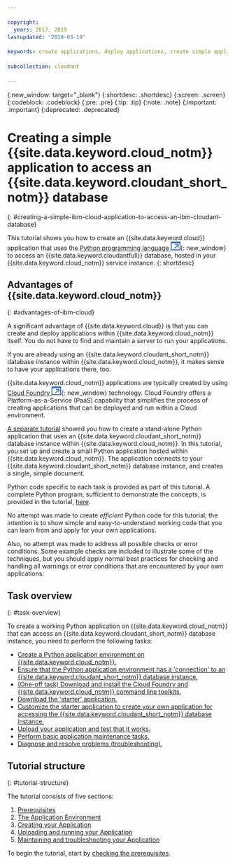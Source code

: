 ```yaml
---

copyright:
  years: 2017, 2019
lastupdated: "2019-03-19"

keywords: create applications, deploy applications, create simple application

subcollection: cloudant

---
```


{:new_window: target="_blank"}
{:shortdesc: .shortdesc}
{:screen: .screen}
{:codeblock: .codeblock}
{:pre: .pre}
{:tip: .tip}
{:note: .note}
{:important: .important}
{:deprecated: .deprecated}

<!-- Acrolinx: 2017-05-10 -->

# Creating a simple {{site.data.keyword.cloud_notm}} application to access an {{site.data.keyword.cloudant_short_notm}} database
{: #creating-a-simple-ibm-cloud-application-to-access-an-ibm-cloudant-database}

This tutorial shows you how to create an {{site.data.keyword.cloud}} application that uses the
[Python programming language ![External link icon](../images/launch-glyph.svg "External link icon")](https://www.python.org/){: new_window} to
access an {{site.data.keyword.cloudantfull}} database,
hosted in your {{site.data.keyword.cloud_notm}} service instance.
{: shortdesc}

## Advantages of {{site.data.keyword.cloud_notm}}
{: #advantages-of-ibm-cloud}

A significant advantage of {{site.data.keyword.cloud}} is that you can create and deploy applications within
{{site.data.keyword.cloud_notm}} itself.
You do not have to find and maintain a server to run your applications.

If you are already using an {{site.data.keyword.cloudant_short_notm}} database instance
within {{site.data.keyword.cloud_notm}},
it makes sense to have your applications there,
too.

{{site.data.keyword.cloud_notm}} applications are typically created by using
[Cloud Foundry ![External link icon](../images/launch-glyph.svg "External link icon")](https://en.wikipedia.org/wiki/Cloud_Foundry){: new_window} technology.
Cloud Foundry offers a Platform-as-a-Service (PaaS) capability
that simplifies the process of creating applications that can be deployed and run
within a Cloud environment.

[A separate tutorial](/docs/services/Cloudant?topic=cloudant-creating-and-populating-a-simple-ibm-cloudant-database-on-ibm-cloud#creating-and-populating-a-simple-ibm-cloudant-database-on-ibm-cloud) showed you how to create a stand-alone Python application
that uses an {{site.data.keyword.cloudant_short_notm}}
database instance within {{site.data.keyword.cloud_notm}}.
In this tutorial,
you set up and create a small Python application hosted within {{site.data.keyword.cloud_notm}}.
The application connects to your {{site.data.keyword.cloudant_short_notm}} database instance,
and creates a single,
simple document.

Python code specific to each task is provided as part of this tutorial.
A complete Python program,
sufficient to demonstrate the concepts,
is provided in the tutorial,
[here](/docs/services/Cloudant?topic=cloudant-creating-a-simple-ibm-cloud-application-to-access-an-ibm-cloudant-database-the-code#complete-python-program).

No attempt was made to create _efficient_ Python code for this tutorial;
the intention is to show simple and easy-to-understand working code
that you can learn from and apply for your own applications.

Also,
no attempt was made to address all possible checks or error conditions.
Some example checks are included to illustrate some of the techniques,
but you should apply normal best practices for checking and handling all
warnings or error conditions that are encountered by your own applications.

## Task overview
{: #task-overview}

To create a working Python application on {{site.data.keyword.cloud_notm}}
that can access an {{site.data.keyword.cloudant_short_notm}} database instance,
you need to perform the following tasks:

-   [Create a Python application environment on {{site.data.keyword.cloud_notm}}.](/docs/services/Cloudant?topic=cloudant-creating-a-simple-ibm-cloud-application-to-access-an-ibm-cloudant-database-the-application-environment#creating-an-ibm-cloud-application-environment)
-   [Ensure that the Python application environment has a 'connection' to an {{site.data.keyword.cloudant_short_notm}} database instance.](/docs/services/Cloudant?topic=cloudant-creating-a-simple-ibm-cloud-application-to-access-an-ibm-cloudant-database-the-application-environment#connecting-ibm-cloud-applications-and-services)
-   [(One-off task) Download and install the Cloud Foundry and {{site.data.keyword.cloud_notm}} command line toolkits.](/docs/services/Cloudant?topic=cloudant-creating-a-simple-ibm-cloud-application-to-access-an-ibm-cloudant-database-the-application-environment#the-cloud-foundry-and-ibm-cloud-command-toolkits)
-   [Download the 'starter' application.](/docs/services/Cloudant?topic=cloudant-creating-a-simple-ibm-cloud-application-to-access-an-ibm-cloudant-database-the-application-environment#the-starter-application)
-   [Customize the starter application to create your own application for accessing the {{site.data.keyword.cloudant_short_notm}} database instance.](/docs/services/Cloudant?topic=cloudant-creating-a-simple-ibm-cloud-application-to-access-an-ibm-cloudant-database-the-code#the-application-code)
-   [Upload your application and test that it works.](/docs/services/Cloudant?topic=cloudant-creating-a-simple-ibm-cloud-application-to-access-an-ibm-cloudant-database-uploading-the-application#uploading-the-application)
-   [Perform basic application maintenance tasks.](/docs/services/Cloudant?topic=cloudant-creating-a-simple-ibm-cloud-application-to-access-an-ibm-cloudant-database-maintaining-and-troubleshooting#creating-a-simple-ibm-cloud-application-to-access-an-ibm-cloudant-database-maintaining-and-troubleshooting)
-   [Diagnose and resolve problems (troubleshooting).](/docs/services/Cloudant?topic=cloudant-creating-a-simple-ibm-cloud-application-to-access-an-ibm-cloudant-database-maintaining-and-troubleshooting#diagnosing-and-resolving-problems)

## Tutorial structure
{: #tutorial-structure}

The tutorial consists of five sections:

1.  [Prerequisites](/docs/services/Cloudant?topic=cloudant-creating-a-simple-ibm-cloud-application-to-access-an-ibm-cloudant-database-prerequisites#creating-a-simple-ibm-cloud-application-to-access-an-ibm-cloudant-database-prerequisites)
2.  [The Application Environment](/docs/services/Cloudant?topic=cloudant-creating-a-simple-ibm-cloud-application-to-access-an-ibm-cloudant-database-the-application-environment#creating-a-simple-ibm-cloud-application-to-access-an-ibm-cloudant-database-the-application-environment)
3.  [Creating your Application](/docs/services/Cloudant?topic=cloudant-creating-a-simple-ibm-cloud-application-to-access-an-ibm-cloudant-database-the-code#creating-a-simple-ibm-cloud-application-to-access-an-ibm-cloudant-database-the-code)
4.  [Uploading and running your Application](/docs/services/Cloudant?topic=cloudant-creating-a-simple-ibm-cloud-application-to-access-an-ibm-cloudant-database-uploading-the-application#creating-a-simple-ibm-cloud-application-to-access-an-ibm-cloudant-database-uploading-the-application)
5.  [Maintaining and troubleshooting your Application](/docs/services/Cloudant?topic=cloudant-creating-a-simple-ibm-cloud-application-to-access-an-ibm-cloudant-database-maintaining-and-troubleshooting#creating-a-simple-ibm-cloud-application-to-access-an-ibm-cloudant-database-maintaining-and-troubleshooting)

To begin the tutorial,
start by [checking the prerequisites](/docs/services/Cloudant?topic=cloudant-creating-a-simple-ibm-cloud-application-to-access-an-ibm-cloudant-database-prerequisites#creating-a-simple-ibm-cloud-application-to-access-an-ibm-cloudant-database-prerequisites).